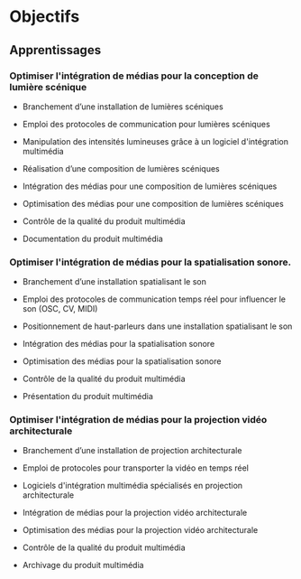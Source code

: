 # Objectifs

## Apprentissages

### Optimiser l'intégration de médias pour la conception de lumière scénique


* Branchement d’une installation de lumières scéniques

* Emploi des protocoles de communication pour lumières scéniques

* Manipulation des intensités lumineuses grâce à un logiciel d'intégration multimédia

* Réalisation d’une composition de lumières scéniques

* Intégration des médias pour une composition de lumières scéniques

* Optimisation des médias pour une composition de lumières scéniques

* Contrôle de la qualité du produit multimédia

* Documentation du produit multimédia


### Optimiser l'intégration de médias pour la spatialisation sonore.

* Branchement d’une installation spatialisant le son

* Emploi des protocoles de communication temps réel pour influencer le son (OSC, CV, MIDI)

* Positionnement de haut-parleurs dans une installation spatialisant le son

* Intégration des médias pour la spatialisation sonore

* Optimisation des médias pour la spatialisation sonore

* Contrôle de la qualité du produit multimédia

* Présentation du produit multimédia


### Optimiser l'intégration de médias pour la projection vidéo architecturale 


* Branchement d’une installation de projection architecturale

* Emploi de protocoles pour transporter la vidéo en temps réel

* Logiciels d'intégration multimédia spécialisés en projection architecturale

* Intégration de médias pour la projection vidéo architecturale

* Optimisation des médias pour la projection vidéo architecturale

* Contrôle de la qualité du produit multimédia

* Archivage du produit multimédia